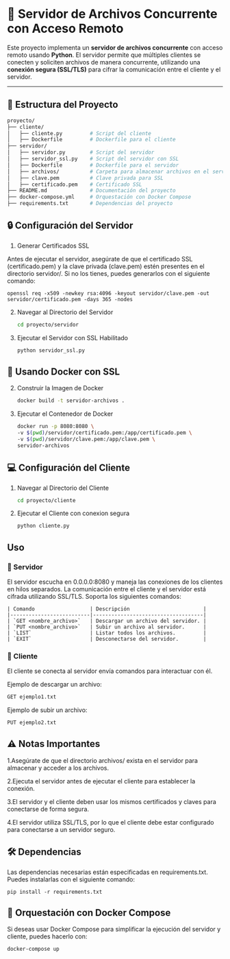 # 🚀 Servidor de Archivos Concurrente con Acceso Remoto

Este proyecto implementa un **servidor de archivos concurrente** con acceso remoto usando **Python**. El servidor permite que múltiples clientes se conecten y soliciten archivos de manera concurrente, utilizando una **conexión segura (SSL/TLS)** para cifrar la comunicación entre el cliente y el servidor.

---

## 📁 Estructura del Proyecto

```bash
proyecto/
├── cliente/
│   ├── cliente.py         # Script del cliente
│   ├── Dockerfile         # Dockerfile para el cliente
├── servidor/
│   ├── servidor.py        # Script del servidor
│   ├── servidor_ssl.py    # Script del servidor con SSL
│   ├── Dockerfile         # Dockerfile para el servidor
│   ├── archivos/          # Carpeta para almacenar archivos en el servidor
│   ├── clave.pem          # Clave privada para SSL
│   ├── certificado.pem    # Certificado SSL
├── README.md              # Documentación del proyecto
├── docker-compose.yml     # Orquestación con Docker Compose
├── requirements.txt       # Dependencias del proyecto
```



## 🔒 Configuración del Servidor

1. Generar Certificados SSL

Antes de ejecutar el servidor, asegúrate de que el certificado SSL (certificado.pem) y la clave privada (clave.pem) estén presentes en el directorio servidor/.
Si no los tienes, puedes generarlos con el siguiente comando:

    openssl req -x509 -newkey rsa:4096 -keyout servidor/clave.pem -out servidor/certificado.pem -days 365 -nodes

2. Navegar al Directorio del Servidor

    ```bash
    cd proyecto/servidor
    ```
3. Ejecutar el Servidor con SSL Habilitado

    ```bash
    python servidor_ssl.py
    ```
   
## 🐳 Usando Docker con SSL

2. Construir la Imagen de Docker
    ```bash
    docker build -t servidor-archivos .
    ```
2. Ejecutar el Contenedor de Docker
    ```bash
    docker run -p 8080:8080 \
    -v $(pwd)/servidor/certificado.pem:/app/certificado.pem \
    -v $(pwd)/servidor/clave.pem:/app/clave.pem \
    servidor-archivos

    ```



## 💻 Configuración del Cliente
1. Navegar al Directorio del Cliente

    ```bash
    cd proyecto/cliente
    ```
2. Ejecutar el Cliente con conexion segura

    ```bash
   python cliente.py
    ```



## Uso

### 🔹 Servidor

El servidor escucha en 0.0.0.0:8080 y maneja las conexiones de los clientes en hilos separados.
La comunicación entre el cliente y el servidor está cifrada utilizando SSL/TLS.
Soporta los siguientes comandos:

    | Comando                  | Descripción                        |
    |--------------------------|------------------------------------|
    | `GET <nombre_archivo>`   | Descargar un archivo del servidor. |
    | `PUT <nombre_archivo>`   | Subir un archivo al servidor.      |
    | `LIST`                   | Listar todos los archivos.         |
    | `EXIT`                   | Desconectarse del servidor.        |

### 🔹 Cliente

El cliente se conecta al servidor envía comandos para interactuar con él.

Ejemplo de descargar un archivo:
        
```bash
GET ejemplo1.txt
 ```

Ejemplo de subir un archivo:
        
```bash
PUT ejemplo2.txt
 ```



## ⚠️ Notas Importantes

1.Asegúrate de que el directorio archivos/ exista en el servidor para almacenar y acceder a los archivos.

2.Ejecuta el servidor antes de ejecutar el cliente para establecer la conexión.

3.El servidor y el cliente deben usar los mismos certificados y claves para conectarse de forma segura.

4.El servidor utiliza SSL/TLS, por lo que el cliente debe estar configurado para conectarse a un servidor seguro.



## 🛠️ Dependencias
Las dependencias necesarias están especificadas en requirements.txt. Puedes instalarlas con el siguiente comando:

    pip install -r requirements.txt



## 🚀 Orquestación con Docker Compose
Si deseas usar Docker Compose para simplificar la ejecución del servidor y cliente, puedes hacerlo con:
        

    docker-compose up
